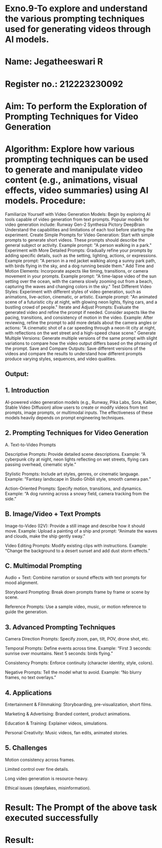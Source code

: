 # Exno.9-To explore and understand the various prompting techniques used for generating videos through AI models. 

# Name: Jegatheeswari R
# Register no.: 212223230092
# Aim: To perform the Exploration of Prompting Techniques for Video Generation

# Algorithm: Explore how various prompting techniques can be used to generate and manipulate video content (e.g., animations, visual effects, video summaries) using AI models. Procedure:

Familiarize Yourself with Video Generation Models:
Begin by exploring AI tools capable of video generation from text prompts. Popular models for video generation include:
Runway Gen-2
Synthesia
Pictory
DeepBrain
Understand the capabilities and limitations of each tool before starting the experiment.
Create Simple Prompts for Video Generation:
Start with simple prompts to generate short videos. These prompts should describe the general subject or activity.
Example prompt: "A person walking in a park."
Experiment with More Detailed Prompts:
Gradually refine your prompts by adding specific details, such as the setting, lighting, actions, or expressions.
Example prompt: "A person in a red jacket walking along a sunny park path, with birds flying in the sky, and a dog running beside them."
Add Time and Motion Elements:
Incorporate aspects like timing, transitions, or camera movement in your prompts.
Example prompt: "A time-lapse video of the sun setting over the ocean, with the camera slowly zooming out from a beach, capturing the waves and changing colors in the sky."
Test Different Video Styles:
Experiment with different styles of video generation, such as animations, live-action, cinematic, or artistic.
Example prompt: "An animated scene of a futuristic city at night, with glowing neon lights, flying cars, and a bustling crowd of people."
Iterate and Adjust Prompts:
Evaluate the generated video and refine the prompt if needed. Consider aspects like the pacing, transitions, and consistency of motion in the video.
Example: After reviewing, refine the prompt to add more details about the camera angles or actions: "A cinematic shot of a car speeding through a neon-lit city at night, with reflections on the wet street and a high-speed chase scene."
Generate Multiple Versions:
Generate multiple versions of the same prompt with slight variations to compare how the video output differs based on the phrasing of the prompt.
Save and Compare Outputs:
Save different versions of the videos and compare the results to understand how different prompts produce varying styles, sequences, and video qualities.

## Output:

## 1. Introduction

AI-powered video generation models (e.g., Runway, Pika Labs, Sora, Kaiber, Stable Video Diffusion) allow users to create or modify videos from text prompts, image prompts, or multimodal inputs. The effectiveness of these models heavily depends on prompt engineering techniques.

## 2. Prompting Techniques for Video Generation
A. Text-to-Video Prompts

Descriptive Prompts: Provide detailed scene descriptions.
Example: “A cyberpunk city at night, neon lights reflecting on wet streets, flying cars passing overhead, cinematic style.”

Stylistic Prompts: Include art styles, genres, or cinematic language.
Example: “Fantasy landscape in Studio Ghibli style, smooth camera pan.”

Action-Oriented Prompts: Specify motion, transitions, and dynamics.
Example: “A dog running across a snowy field, camera tracking from the side.”

## B. Image/Video + Text Prompts

Image-to-Video (I2V): Provide a still image and describe how it should move.
Example: Upload a painting of a ship and prompt: “Animate the waves and clouds, make the ship gently sway.”

Video Editing Prompts: Modify existing clips with instructions.
Example: “Change the background to a desert sunset and add dust storm effects.”

## C. Multimodal Prompting

Audio + Text: Combine narration or sound effects with text prompts for mood alignment.

Storyboard Prompting: Break down prompts frame by frame or scene by scene.

Reference Prompts: Use a sample video, music, or motion reference to guide the generation.

## 3. Advanced Prompting Techniques

Camera Direction Prompts: Specify zoom, pan, tilt, POV, drone shot, etc.

Temporal Prompts: Define events across time.
Example: “First 3 seconds: sunrise over mountains. Next 5 seconds: birds flying.”

Consistency Prompts: Enforce continuity (character identity, style, colors).

Negative Prompts: Tell the model what to avoid.
Example: “No blurry frames, no text overlays.”

## 4. Applications

Entertainment & Filmmaking: Storyboarding, pre-visualization, short films.

Marketing & Advertising: Branded content, product animations.

Education & Training: Explainer videos, simulations.

Personal Creativity: Music videos, fan edits, animated stories.

## 5. Challenges

Motion consistency across frames.

Limited control over fine details.

Long video generation is resource-heavy.

Ethical issues (deepfakes, misinformation).

# Result: The Prompt of the above task executed successfully









# Result:

